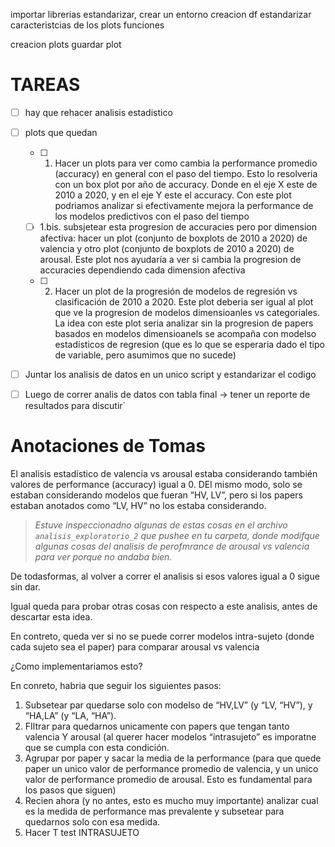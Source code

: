 importar librerias
estandarizar, crear un entorno
creacion df
estandarizar caracteristcias de los plots
funciones

creacion plots
guardar plot



# TAREAS
- [ ] hay que rehacer analisis estadistico
- [ ] plots que quedan
    - [ ] 1. Hacer un plots para ver como cambia la performance promedio (accuracy) en general con el paso del tiempo.  Esto lo resolveria con un box plot por año de accuracy. Donde en el eje X este de 2010 a 2020, y en el eje Y este el accuracy. Con este plot podriamos analizar si efectivamente mejora la performance de los modelos predictivos con el paso del tiempo
    - [ ] 1.bis. subsjetear esta progresion de accuracies pero por dimension afectiva: hacer un plot (conjunto de boxplots de 2010 a 2020) de valencia y otro plot (conjunto de boxplots de 2010 a 2020) de arousal. Este plot nos ayudaría a ver si cambia la progresion de accuracies dependiendo cada dimension afectiva
    - [ ] 2. Hacer un plot de la progresión de modelos de regresión vs clasificación de 2010 a 2020. Este plot deberia ser igual al plot que ve la progresion de modelos dimensioanles vs categoriales. La idea con este plot seria analizar sin la progresion de papers basados en modelos dimensioanels se acompaña con modelso estadísticos de regresion (que es lo que se esperaria dado el tipo de variable, pero asumimos que no sucede)
- [ ] Juntar los analisis de datos en un unico script y estandarizar el codigo
- [ ] Luego de correr analis de datos con tabla final → tener un reporte de resultados para discutir`


# Anotaciones de Tomas
El analisis estadístico de valencia vs arousal estaba considerando también valores de performance (accuracy) igual a 0. DEl mismo modo, solo se estaban considerando modelos que fueran “HV, LV”, pero si los papers estaban anotados como “LV, HV” no los estaba considerando.

> *Estuve inspeccionadno algunas de estas cosas en el archivo `analisis_exploratorio_2` que pushee en tu carpeta, donde modifque algunas cosas del analisis de perofmrance de arousal vs valencia para ver porque no andaba bien.*
> 

De todasformas, al volver a correr el analisis si esos valores igual a 0 sigue sin dar.

Igual queda para probar otras cosas con respecto a este analisis, antes de descartar esta idea.

En contreto, queda ver si no se puede correr modelos intra-sujeto (donde cada sujeto sea el paper) para comparar arousal vs valencia

¿Como implementariamos esto?

En conreto, habria que seguir los siguientes pasos:

1. Subsetear par quedarse solo con modelso de “HV,LV” (y “LV, “HV”), y “HA,LA” (y “LA, “HA”).
2. FIltrar para quedarnos unicamente con papers que tengan tanto valencia Y arousal (al querer hacer modelos “intrasujeto” es imporatne que se cumpla con esta condición.
3. Agrupar  por paper y sacar la media de la performance (para que quede paper un unico valor de performance promedio de valencia, y un unico valor de performance promedio de arousal. Esto es fundamental para los pasos que siguen)
4. Recien ahora (y  no antes, esto es mucho muy importante) analizar cual es la medida de performance mas prevalente y subsetear para quedarnos solo con esa medida.
5. Hacer T test INTRASUJETO